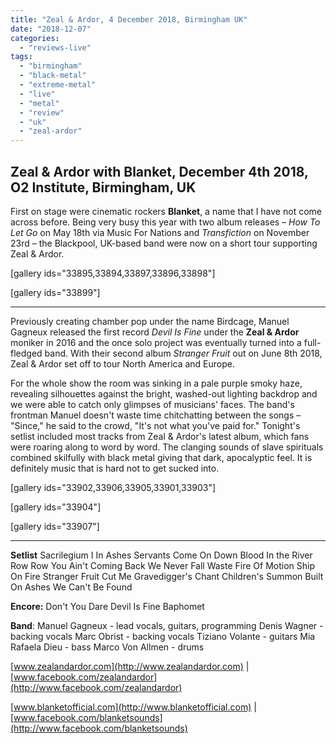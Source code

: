 ```yaml
---
title: "Zeal & Ardor, 4 December 2018, Birmingham UK"
date: "2018-12-07"
categories: 
  - "reviews-live"
tags: 
  - "birmingham"
  - "black-metal"
  - "extreme-metal"
  - "live"
  - "metal"
  - "review"
  - "uk"
  - "zeal-ardor"
---
```


## Zeal & Ardor with Blanket, December 4th 2018, O2 Institute, Birmingham, UK

First on stage were cinematic rockers **Blanket**, a name that I have not come across before. Being very busy this year with two album releases – _How To Let Go_ on May 18th via Music For Nations and _Transfiction_ on November 23rd – the Blackpool, UK-based band were now on a short tour supporting Zeal & Ardor.

\[gallery ids="33895,33894,33897,33896,33898"\]

\[gallery ids="33899"\]

* * *

Previously creating chamber pop under the name Birdcage, Manuel Gagneux released the first record _Devil Is Fine_ under the **Zeal & Ardor** moniker in 2016 and the once solo project was eventually turned into a full-fledged band. With their second album _Stranger Fruit_ out on June 8th 2018, Zeal & Ardor set off to tour North America and Europe.

For the whole show the room was sinking in a pale purple smoky haze, revealing silhouettes against the bright, washed-out lighting backdrop and we were able to catch only glimpses of musicians' faces. The band's frontman Manuel doesn't waste time chitchatting between the songs – "Since," he said to the crowd, "It's not what you've paid for." Tonight's setlist included most tracks from Zeal & Ardor's latest album, which fans were roaring along to word by word. The clanging sounds of slave spirituals combined skilfully with black metal giving that dark, apocalyptic feel. It is definitely music that is hard not to get sucked into.

\[gallery ids="33902,33906,33905,33901,33903"\]

\[gallery ids="33904"\]

\[gallery ids="33907"\]

* * *

**Setlist** Sacrilegium I In Ashes Servants Come On Down Blood In the River Row Row You Ain't Coming Back We Never Fall Waste Fire Of Motion Ship On Fire Stranger Fruit Cut Me Gravedigger's Chant Children's Summon Built On Ashes We Can't Be Found

**Encore:** Don't You Dare Devil Is Fine Baphomet

**Band**: Manuel Gagneux - lead vocals, guitars, programming Denis Wagner - backing vocals Marc Obrist - backing vocals Tiziano Volante - guitars Mia Rafaela Dieu - bass Marco Von Allmen - drums

[www.zealandardor.com](http://www.zealandardor.com) | [www.facebook.com/zealandardor](http://www.facebook.com/zealandardor)

[www.blanketofficial.com](http://www.blanketofficial.com) | [www.facebook.com/blanketsounds](http://www.facebook.com/blanketsounds)
